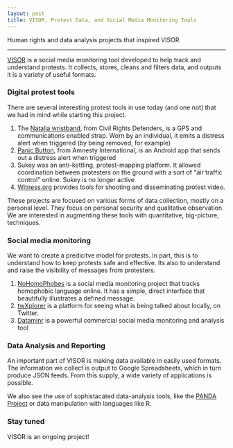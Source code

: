```yaml
---
layout: post
title: VISOR, Protest Data, and Social Media Monitoring Tools
---
```


Human rights and data analysis projects that inspired VISOR

-----

[VISOR](https://github.com/AmnestyInternational/visor) is a social media monitoring tool developed to help track and understand protests. It collects, stores, cleans and filters data, and outputs it is a variety of useful formats.

### Digital protest tools

There are several interesting protest tools in use today (and one not) that we had in mind while starting this project. 

1. The [Natalia wristband](http://natalia.civilrightsdefenders.org/#bracelet), from Civil Rights Defenders, is a GPS and communications enabled strap. Worn by an individual, it emits a distress alert when triggered (by being removed, for example)
1. [Panic Button](https://panicbutton.io/), from Amnesty International, is an Android app that sends out a distress alert when triggered
1. Sukey was an anti-kettling, protest-mapping platform. It allowed coordination between protesters on the ground with a sort of "air traffic control" online. Sukey is no longer active
1. [Witness.org](http://witness.org/) provides tools for shooting and disseminating protest video.

These projects are focused on various forms of data collection, mostly on a personal level. They focus on personal security and qualitative observation. We are interested in augmenting these tools with quantitative, big-picture, techniques. 

### Social media monitoring

We want to create a predicitve model for protests. In part, this is to understand how to keep protests safe and effective. Its also to understand and raise the visibility of messages from protesters.

1. [NoHomoPhobes](http://www.nohomophobes.com/#!/today/) is a social media monitoring project that tracks homophobic language online. It has a simple, direct interface that beautifully illustrates a defined message.  
1. [twXplorer](http://twxplorer.knightlab.com/) is a platform for seeing what is being talked about locally, on Twitter.
1. [Dataminr](http://www.dataminr.com/) is a powerful commercial social media monitoring and analysis tool

### Data Analysis and Reporting

An important part of VISOR is making data available in easily used formats. The information we collect is output to Google Spreadsheets, which in turn produce JSON feeds. From this supply, a wide variety of applications is possible.

We also see the use of sophistacated data-analysis tools, like the [PANDA Project](http://pandaproject.net/) or data manipulation with languages like R.

### Stay tuned

VISOR is an ongoing project!